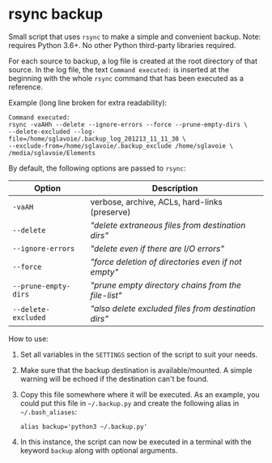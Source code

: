 # rsync backup

Small script that uses `rsync` to make a simple and convenient backup.
Note: requires Python 3.6+. No other Python third-party libraries required.

For each source to backup, a log file is created at the root directory of that
source. In the log file, the text `Command executed:` is inserted at the
beginning with the whole `rsync` command that has been executed as a reference.

Example (long line broken for extra readability):

    Command executed:
    rsync -vaAHh --delete --ignore-errors --force --prune-empty-dirs \
    --delete-excluded --log-file=/home/sglavoie/.backup_log_201213_11_11_30 \
    --exclude-from=/home/sglavoie/.backup_exclude /home/sglavoie \
    /media/sglavoie/Elements

By default, the following options are passed to `rsync`:

| Option               | Description                                          |
| -------------------- | ---------------------------------------------------- |
| `-vaAH`              | verbose, archive, ACLs, hard-links (preserve)        |
| `--delete`           | _"delete extraneous files from destination dirs"_    |
| `--ignore-errors`    | _"delete even if there are I/O errors"_              |
| `--force`            | _"force deletion of directories even if not empty"_  |
| `--prune-empty-dirs` | _"prune empty directory chains from the file-list"_  |
| `--delete-excluded`  | _"also delete excluded files from destination dirs"_ |

How to use:

1. Set all variables in the `SETTINGS` section of the script to suit your needs.
2. Make sure that the backup destination is available/mounted. A simple warning will be echoed if the destination can't be found.
3. Copy this file somewhere where it will be executed. As an example, you could put this file in `~/.backup.py` and create the following alias in `~/.bash_aliases`:

       alias backup='python3 ~/.backup.py'

4. In this instance, the script can now be executed in a terminal with the keyword `backup` along with optional arguments.
